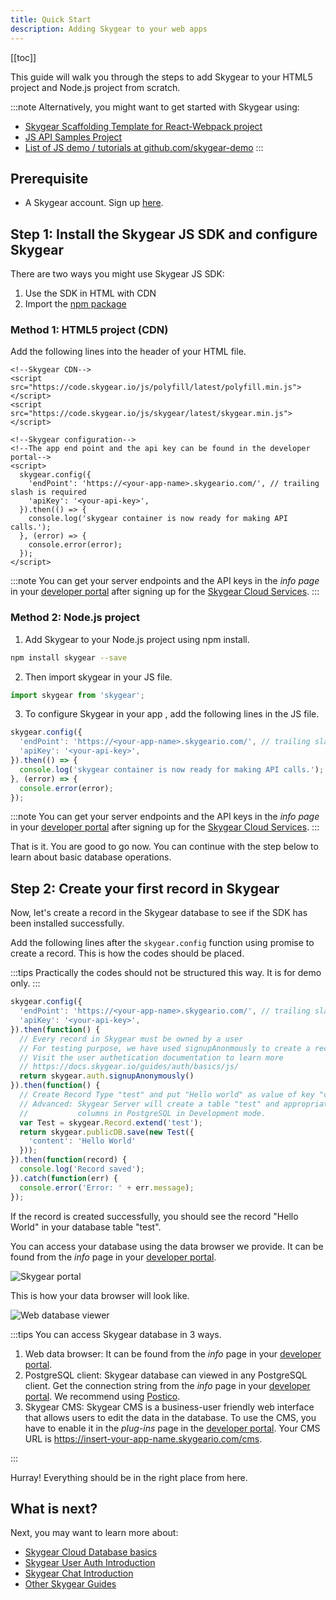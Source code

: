 ```yaml
---
title: Quick Start
description: Adding Skygear to your web apps
---
```


[[toc]]

This guide will walk you through the steps to add Skygear to your HTML5 project and Node.js project from scratch.

:::note
Alternatively, you might want to get started with Skygear using:
* [Skygear Scaffolding Template for React-Webpack project](https://github.com/SkygearIO/generator-skygear)
* [JS API Samples Project](https://github.com/SkygearIO/skygear-SDK-JS/tree/master/example)
* [List of JS demo / tutorials at github.com/skygear-demo](https://github.com/search?q=topic%3Askygear-js+org%3Askygear-demo)
:::

## Prerequisite

- A Skygear account. Sign up [here](https://portal.skygear.io/signup).


## Step 1: Install the Skygear JS SDK and configure Skygear

There are two ways you might use Skygear JS SDK:
1. Use the SDK in HTML with CDN
1. Import the [npm package](https://www.npmjs.com/package/skygear)

### Method 1: HTML5 project (CDN)

Add the following lines into the header of your HTML file.

```html5
<!--Skygear CDN-->
<script src="https://code.skygear.io/js/polyfill/latest/polyfill.min.js"></script>
<script src="https://code.skygear.io/js/skygear/latest/skygear.min.js"></script>

<!--Skygear configuration-->
<!--The app end point and the api key can be found in the developer portal-->
<script>
  skygear.config({
    'endPoint': 'https://<your-app-name>.skygeario.com/', // trailing slash is required
    'apiKey': '<your-api-key>',
  }).then(() => {
    console.log('skygear container is now ready for making API calls.');
  }, (error) => {
    console.error(error);
  });
</script>
```

:::note
You can get your server endpoints and the API keys in the _info page_ in your [developer portal](https://portal.skygear.io/apps) after signing up for the [Skygear Cloud Services](https://portal.skygear.io/signup).
:::

### Method 2: Node.js project

1. Add Skygear to your Node.js project using npm install.

```bash
npm install skygear --save
```

2. Then import skygear in your JS file.

```javascript
import skygear from 'skygear';
```

3. To configure Skygear in your app , add the following lines in the JS file.
```javascript
skygear.config({
  'endPoint': 'https://<your-app-name>.skygeario.com/', // trailing slash is required
  'apiKey': '<your-api-key>',
}).then(() => {
  console.log('skygear container is now ready for making API calls.');
}, (error) => {
  console.error(error);
});
```
:::note
You can get your server endpoints and the API keys in the _info page_ in your [developer portal](https://portal.skygear.io/apps) after signing up for the [Skygear Cloud Services](https://portal.skygear.io/signup).
:::

That is it. You are good to go now. You can continue with the step below to learn about basic database operations.

## Step 2: Create your first record in Skygear

Now, let's create a record in the Skygear database to see if the SDK has been installed successfully.

Add the following lines after the `skygear.config` function using promise to create a record. This is how the codes should be placed.

:::tips
Practically the codes should not be structured this way. It is for demo only.
:::

```javascript
skygear.config({
  'endPoint': 'https://<your-app-name>.skygeario.com/', // trailing slash is required
  'apiKey': '<your-api-key>',
}).then(function() {
  // Every record in Skygear must be owned by a user
  // For testing purpose, we have used signupAnonmously to create a record
  // Visit the user authetication documentation to learn more
  // https://docs.skygear.io/guides/auth/basics/js/
  return skygear.auth.signupAnonymously()
}).then(function() {
  // Create Record Type "test" and put "Hello world" as value of key "content"
  // Advanced: Skygear Server will create a table "test" and appropriate
  //           columns in PostgreSQL in Development mode.
  var Test = skygear.Record.extend('test');
  return skygear.publicDB.save(new Test({
    'content': 'Hello World'
  }));
}).then(function(record) {
  console.log('Record saved');
}).catch(function(err) {
  console.error('Error: ' + err.message);
});
```

If the record is created successfully, you should see the record "Hello World" in your database table "test".

You can access your database using the data browser we provide. It can be found from the _info_ page in your [developer portal](https://portal.skygear.io/apps).

![Skygear portal](/assets/common/open-database-in-web-browser.png)

This is how your data browser will look like.

![Web database viewer](/assets/common/quickstart-database-viewer.png)

:::tips
You can access Skygear database in 3 ways.
1. Web data browser: It can be found from the _info_ page in your [developer portal](https://portal.skygear.io/apps).
2. PostgreSQL client: Skygear database can viewed in any PostgreSQL client. Get the connection string from the _info_ page in your [developer portal](https://portal.skygear.io/apps). We recommend using [Postico](https://eggerapps.at/postico/).
3. Skygear CMS: Skygear CMS is a business-user friendly web interface that allows users to edit the data in the database. To use the CMS, you have to enable it in the _plug-ins_ page in the [developer portal](https://portal.skygear.io/apps). Your CMS URL is https://insert-your-app-name.skygeario.com/cms.

:::

Hurray! Everything should be in the right place from here.

## What is next?
Next, you may want to learn more about:
* [Skygear Cloud Database basics](https://docs.skygear.io/guides/cloud-db/basics/js/)
* [Skygear User Auth Introduction](https://docs.skygear.io/guides/auth/basics/js/)
* [Skygear Chat Introduction](https://docs.skygear.io/guides/chat/basics/js/)
* [Other Skygear Guides](https://docs.skygear.io/)
